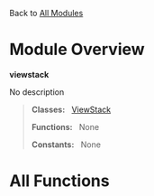 Back to [All Modules](https://github.com/pyrustic/viewstack/blob/master/docs/modules/README.md#readme)

# Module Overview

**viewstack**
 
No description

> **Classes:** &nbsp; [ViewStack](https://github.com/pyrustic/viewstack/blob/master/docs/modules/content/viewstack/content/classes/ViewStack.md#class-viewstack)
>
> **Functions:** &nbsp; None
>
> **Constants:** &nbsp; None

# All Functions



